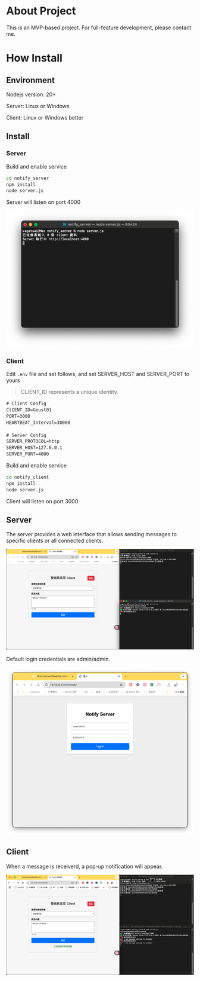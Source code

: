 # About Project

This is an MVP-based project. For full-feature development, please contact me.

# How Install

## Environment

Nodejs version: 20+

Server: Linux or Windows

Client: Linux or Windows better

## Install

### Server

Build and enable service
```bash
cd notify_server
npm install
node server.js
```

Server will listen on port 4000

![](document/4.%20run-server.png)

### Client

Edit ```.env``` file and set follows, and set SERVER_HOST and SERVER_PORT to yours

> CLIENT_ID represents a unique identity.

```txt
# Client Config
ClIENT_ID=Geust01
PORT=3000
HEARTBEAT_Interval=30000

# Server Config
SERVER_PROTOCOL=http
SERVER_HOST=127.0.0.1
SERVER_PORT=4000
```

Build and enable service
```bash
cd notify_client
npm install
node server.js
```
Client will listen on port 3000

## Server

The server provides a web interface that allows sending messages to specific clients or all connected clients.

![](document/1.%20connect.png)

Default login credentials are admin/admin.

![](document/0.%20login.png)

## Client

When a message is receiverd, a pop-up notification will appear.

![](document/2.%20popup-message.png)
